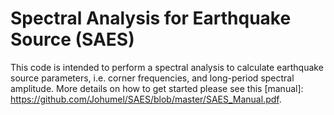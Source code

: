 # Spectral Analysis for Earthquake Source (SAES)
This code is intended to perform a spectral analysis to calculate earthquake source parameters, 
i.e. corner frequencies, and long-period spectral amplitude. More details on how to get started please see this [manual]: https://github.com/Johumel/SAES/blob/master/SAES_Manual.pdf.
